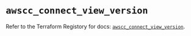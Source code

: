 # `awscc_connect_view_version`

Refer to the Terraform Registory for docs: [`awscc_connect_view_version`](https://registry.terraform.io/providers/hashicorp/awscc/0.70.0/docs/resources/connect_view_version).

